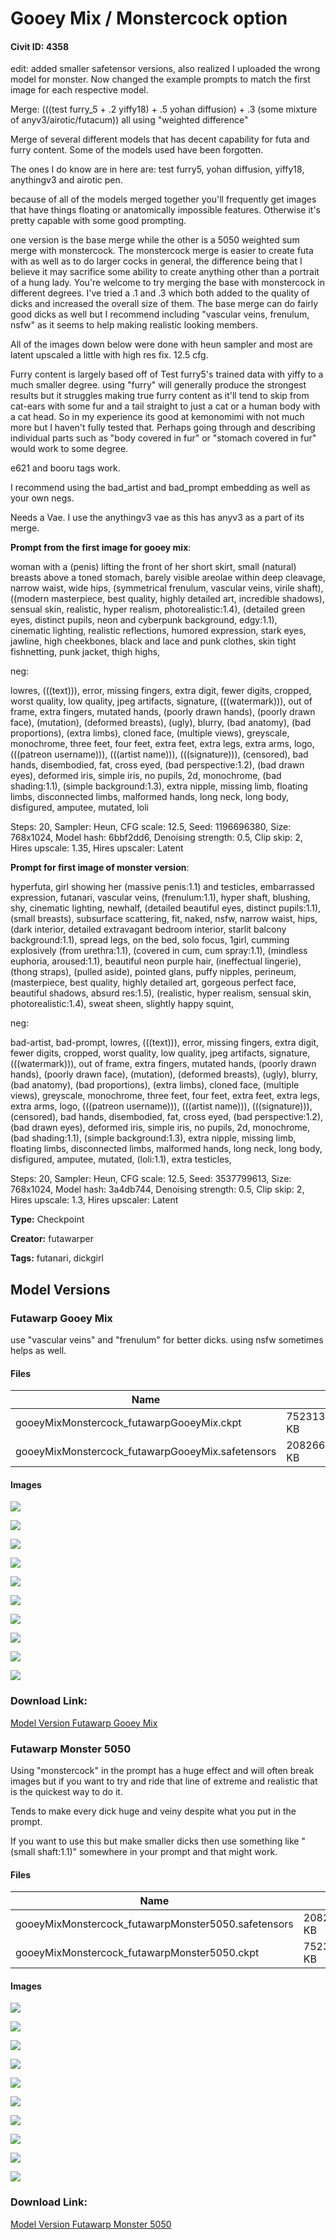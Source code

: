 # Gooey Mix / Monstercock option

#### Civit ID: 4358

<p>edit: added smaller safetensor versions, also realized I uploaded the wrong model for monster. Now changed the example prompts to match the first image for each respective model.</p><p>Merge:  (((test furry_5 + .2 yiffy18) + .5 yohan diffusion) + .3 (some mixture of anyv3/airotic/futacum)) all using "weighted difference"</p><p>Merge of several different models that has decent capability for futa and furry content. Some of the models used have been forgotten.</p><p>The ones I do know are in here are: test furry5, yohan diffusion, yiffy18, anythingv3 and airotic pen.</p><p>because of all of the models merged together you'll frequently get images that have things floating or anatomically impossible features. Otherwise it's pretty capable with some good prompting.</p><p>one version is the base merge while the other is a 5050 weighted sum merge with monstercock. The monstercock merge is easier to create futa with as well as to do larger cocks in general, the difference being that I believe it may sacrifice some ability to create anything other than a portrait of a hung lady. You're welcome to try merging the base with monstercock in different degrees. I've tried a .1 and .3 which both added to the quality of dicks and increased the overall size of them. The base merge can do fairly good dicks as well but I recommend including "vascular veins, frenulum, nsfw" as it seems to help making realistic looking members.</p><p>All of the images down below were done with heun sampler and most are latent upscaled a little with high res fix. 12.5 cfg.</p><p>Furry content is largely based off of Test furry5's trained data with yiffy to a much smaller degree. using "furry" will generally produce the strongest results but it struggles making true furry content as it'll tend to skip from cat-ears with some fur and a tail straight to just a cat or a human body with a cat head. So in my experience its good at kemonomimi with not much more but I haven't fully tested that. Perhaps going through and describing individual parts such as "body covered in fur" or "stomach covered in fur" would work to some degree.</p><p>e621 and booru tags work.</p><p>I recommend using the bad_artist and bad_prompt embedding as well as your own negs.</p><p>Needs a Vae. I use the anythingv3 vae as this has anyv3 as a part of its merge.</p><p><strong>Prompt from the first image for gooey mix</strong>:</p><p>woman with a (penis) lifting the front of her short skirt, small (natural) breasts above a toned stomach, barely visible areolae within deep cleavage, narrow waist, wide hips, (symmetrical frenulum, vascular veins, virile shaft),<br />((modern masterpiece, best quality, highly detailed art, incredible shadows), sensual skin, realistic, hyper realism, photorealistic:1.4), (detailed green eyes, distinct pupils, neon and cyberpunk background, edgy:1.1),<br />cinematic lighting, realistic reflections, humored expression, stark eyes, jawline, high cheekbones, black and lace and punk clothes, skin tight fishnetting, punk jacket, thigh highs,</p><p>neg:</p><p>lowres, (((text))), error, missing fingers, extra digit, fewer digits, cropped, worst quality, low quality, jpeg artifacts, signature, (((watermark))), out of frame, extra fingers, mutated hands, (poorly drawn hands), (poorly drawn face), (mutation), (deformed breasts), (ugly), blurry, (bad anatomy), (bad proportions), (extra limbs), cloned face, (multiple views), greyscale, monochrome, three feet, four feet, extra feet, extra legs, extra arms, logo, (((patreon username))), (((artist name))), (((signature))), (censored), bad hands, disembodied, fat, cross eyed, (bad perspective:1.2), (bad drawn eyes), deformed iris, simple iris, no pupils, 2d, monochrome, (bad shading:1.1), (simple background:1.3), extra nipple, missing limb, floating limbs, disconnected limbs, malformed hands, long neck, long body, disfigured, amputee, mutated, loli</p><p>Steps: 20, Sampler: Heun, CFG scale: 12.5, Seed: 1196696380, Size: 768x1024, Model hash: 6bbf2dd6, Denoising strength: 0.5, Clip skip: 2, Hires upscale: 1.35, Hires upscaler: Latent</p><p><strong>Prompt for first image of monster version</strong>:</p><p>hyperfuta, girl showing her (massive penis:1.1) and testicles, embarrassed expression, futanari, vascular veins, (frenulum:1.1), hyper shaft, blushing, shy, cinematic lighting, newhalf, (detailed beautiful eyes, distinct pupils:1.1), (small breasts), subsurface scattering, fit, naked, nsfw, narrow waist, hips, (dark interior, detailed extravagant bedroom interior, starlit balcony background:1.1), spread legs, on the bed, solo focus, 1girl, cumming explosively (from urethra:1.1), (covered in cum, cum spray:1.1), (mindless euphoria, aroused:1.1), beautiful neon purple hair, (ineffectual lingerie), (thong straps), (pulled aside), pointed glans, puffy nipples, perineum,<br />(masterpiece, best quality, highly detailed art, gorgeous perfect face, beautiful shadows, absurd res:1.5), (realistic, hyper realism, sensual skin, photorealistic:1.4), sweat sheen, slightly happy squint,</p><p>neg:</p><p>bad-artist, bad-prompt, lowres, (((text))), error, missing fingers, extra digit, fewer digits, cropped, worst quality, low quality, jpeg artifacts, signature, (((watermark))), out of frame, extra fingers, mutated hands, (poorly drawn hands), (poorly drawn face), (mutation), (deformed breasts), (ugly), blurry, (bad anatomy), (bad proportions), (extra limbs), cloned face, (multiple views), greyscale, monochrome, three feet, four feet, extra feet, extra legs, extra arms, logo, (((patreon username))), (((artist name))), (((signature))), (censored), bad hands, disembodied, fat, cross eyed, (bad perspective:1.2), (bad drawn eyes), deformed iris, simple iris, no pupils, 2d, monochrome, (bad shading:1.1), (simple background:1.3), extra nipple, missing limb, floating limbs, disconnected limbs, malformed hands, long neck, long body, disfigured, amputee, mutated, (loli:1.1), extra testicles,</p><p>Steps: 20, Sampler: Heun, CFG scale: 12.5, Seed: 3537799613, Size: 768x1024, Model hash: 3a4db744, Denoising strength: 0.5, Clip skip: 2, Hires upscale: 1.3, Hires upscaler: Latent</p><p></p><p></p>

**Type:** Checkpoint

**Creator:** futawarper

**Tags:** futanari, dickgirl

## Model Versions

### Futawarp Gooey Mix

<p>use "vascular veins" and "frenulum" for better dicks. using nsfw sometimes helps as well.</p>

#### Files

| Name | Size | Type | Format | Download Url | AutoV1 | AutoV2 | SHA256 | CRC32 | BLAKE3 |
| --- | --- | --- | --- | --- | --- | --- | --- | --- | --- |
| gooeyMixMonstercock_futawarpGooeyMix.ckpt | 7523130.224609375 KB | Model | PickleTensor | https://civitai.com/api/download/models/4922?type=Model&format=PickleTensor&size=full&fp=fp16 | 6BBF2DD6 | A2CED107AD | A2CED107ADE68AB76167786BED55AEE29D5FCF68253DFB6C19912419F232B0F4 | 90FA0C93 | 823AD032AA615229F094C65F7661560D6156A4BC4770EE763CF9D255A6D314E2 |
| gooeyMixMonstercock_futawarpGooeyMix.safetensors | 2082667.151367188 KB | Model | SafeTensor | https://civitai.com/api/download/models/4922 | 219125FC | 6BDEDC0F74 | 6BDEDC0F7489764CAF272B927FE8D743039C0330411AC5EA180ED051E970BD28 | 6563F62B | 91597136059AB16762AF7D936A7BAF905F3B003C8253FD7E57C5D24059C9D3CA |

#### Images

<p><img src="https://image.civitai.com/xG1nkqKTMzGDvpLrqFT7WA/f14d2bef-e4e0-45fa-aa66-6e11fa02da00/width=450/35472.jpeg" /></p>

<p><img src="https://image.civitai.com/xG1nkqKTMzGDvpLrqFT7WA/a0f99e73-cdfa-4328-7cd6-0a3b7bd43100/width=450/35474.jpeg" /></p>

<p><img src="https://image.civitai.com/xG1nkqKTMzGDvpLrqFT7WA/f35967df-1455-4c58-e35c-d1fa930bef00/width=450/35473.jpeg" /></p>

<p><img src="https://image.civitai.com/xG1nkqKTMzGDvpLrqFT7WA/b69b77e5-2d03-4689-95f1-55385f002200/width=450/35480.jpeg" /></p>

<p><img src="https://image.civitai.com/xG1nkqKTMzGDvpLrqFT7WA/63e23a27-9235-4494-9e62-cdcd4360e100/width=450/35479.jpeg" /></p>

<p><img src="https://image.civitai.com/xG1nkqKTMzGDvpLrqFT7WA/232ff630-3fb7-45f2-77f6-6bd3ca18dc00/width=450/35478.jpeg" /></p>

<p><img src="https://image.civitai.com/xG1nkqKTMzGDvpLrqFT7WA/f384f615-8b90-4509-0a0e-422e85109d00/width=450/35477.jpeg" /></p>

<p><img src="https://image.civitai.com/xG1nkqKTMzGDvpLrqFT7WA/899e5925-90b6-4818-2a5d-f66f719d4d00/width=450/35476.jpeg" /></p>

<p><img src="https://image.civitai.com/xG1nkqKTMzGDvpLrqFT7WA/1b071451-e998-4b2d-a5d3-9010ea5d9900/width=450/35475.jpeg" /></p>

<p><img src="https://image.civitai.com/xG1nkqKTMzGDvpLrqFT7WA/995e217b-5e92-47b8-2359-948a84ba2f00/width=450/35481.jpeg" /></p>

### Download Link:

[Model Version Futawarp Gooey Mix](https://civitai.com/api/download/models/4922)

### Futawarp Monster 5050

<p>Using "monstercock" in the prompt has a huge effect and will often break images but if you want to try and ride that line of extreme and realistic that is the quickest way to do it.</p><p>Tends to make every dick huge and veiny despite what you put in the prompt.</p><p>If you want to use this but make smaller dicks then use something like "(small shaft:1.1)" somewhere in your prompt and that might work.</p>

#### Files

| Name | Size | Type | Format | Download Url | AutoV1 | AutoV2 | SHA256 | CRC32 | BLAKE3 |
| --- | --- | --- | --- | --- | --- | --- | --- | --- | --- |
| gooeyMixMonstercock_futawarpMonster5050.safetensors | 2082667.151367188 KB | Model | SafeTensor | https://civitai.com/api/download/models/4923 | FD1175D5 | F90F5555C4 | F90F5555C4ED2007823BD2A3481393E9B0A6763013246CCA93F77BA9757682F4 | 3BB50FBD | 8742EC41418C81B400AA8F1F3FE3DDD6A85C7DA8CFFF5A62BC5DC15033817112 |
| gooeyMixMonstercock_futawarpMonster5050.ckpt | 7523130.224609375 KB | Model | PickleTensor | https://civitai.com/api/download/models/4923?type=Model&format=PickleTensor&size=full&fp=fp16 | 3A4DB744 | C7C1207E99 | C7C1207E99B272135C110957FCFA03EA0E000C4266E0F1605547AF9E973F16CD | 39BA6B84 | CB2E4C712E803C2BBB4C77474FC5C6D208F1278CE85C0D52770B643F2B5EC859 |

#### Images

<p><img src="https://image.civitai.com/xG1nkqKTMzGDvpLrqFT7WA/ff9b84ce-98ba-40be-fbca-ea3be6db9f00/width=450/35493.jpeg" /></p>

<p><img src="https://image.civitai.com/xG1nkqKTMzGDvpLrqFT7WA/a73b3a3d-996d-421f-c35b-a7c43b2c4d00/width=450/35492.jpeg" /></p>

<p><img src="https://image.civitai.com/xG1nkqKTMzGDvpLrqFT7WA/44b27c1b-77f8-480f-020a-07ad5ab9eb00/width=450/35491.jpeg" /></p>

<p><img src="https://image.civitai.com/xG1nkqKTMzGDvpLrqFT7WA/a1bd15e7-bd61-4b8b-3791-13b5762c7300/width=450/35490.jpeg" /></p>

<p><img src="https://image.civitai.com/xG1nkqKTMzGDvpLrqFT7WA/47e8f1f3-90b0-4e4c-6a96-c35a34058500/width=450/35489.jpeg" /></p>

<p><img src="https://image.civitai.com/xG1nkqKTMzGDvpLrqFT7WA/ed638a36-b704-479a-c005-efb9e03ada00/width=450/35488.jpeg" /></p>

<p><img src="https://image.civitai.com/xG1nkqKTMzGDvpLrqFT7WA/c5d77834-62b5-44fa-6b18-0c069456d500/width=450/35487.jpeg" /></p>

<p><img src="https://image.civitai.com/xG1nkqKTMzGDvpLrqFT7WA/94857ea0-d64a-486f-816c-68a8833fa700/width=450/35486.jpeg" /></p>

<p><img src="https://image.civitai.com/xG1nkqKTMzGDvpLrqFT7WA/08bd0f2a-7aca-4cd1-9c69-086719e09500/width=450/35485.jpeg" /></p>

<p><img src="https://image.civitai.com/xG1nkqKTMzGDvpLrqFT7WA/7baa9236-5f0a-4fb3-ea95-91e494bf0300/width=450/35484.jpeg" /></p>

### Download Link:

[Model Version Futawarp Monster 5050](https://civitai.com/api/download/models/4923)

